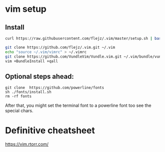 vim setup
========

## Install
 ``` bash
curl https://raw.githubusercontent.com/flejz/.vim/master/setup.sh | bash
```

 ``` bash
git clone https://github.com/flejz/.vim.git ~/.vim
echo "source ~/.vim/vimrc" > ~/.vimrc
git clone https://github.com/VundleVim/Vundle.vim.git ~/.vim/bundle/vundle
vim +BundleInstall +qall
```
## Optional steps ahead:
```
git clone  https://github.com/powerline/fonts
sh ./fonts/install.sh
rm -rf fonts
```
After that, you might set the terminal font to a powerline font too see the special chars.

# Definitive cheatsheet
https://vim.rtorr.com/
